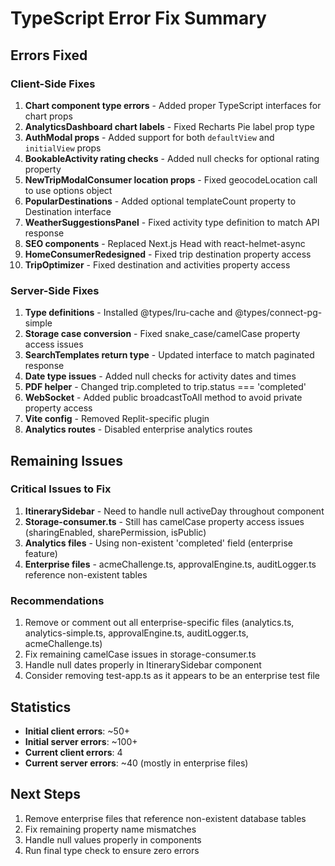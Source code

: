 # TypeScript Error Fix Summary

## Errors Fixed

### Client-Side Fixes
1. **Chart component type errors** - Added proper TypeScript interfaces for chart props
2. **AnalyticsDashboard chart labels** - Fixed Recharts Pie label prop type
3. **AuthModal props** - Added support for both `defaultView` and `initialView` props
4. **BookableActivity rating checks** - Added null checks for optional rating property
5. **NewTripModalConsumer location props** - Fixed geocodeLocation call to use options object
6. **PopularDestinations** - Added optional templateCount property to Destination interface
7. **WeatherSuggestionsPanel** - Fixed activity type definition to match API response
8. **SEO components** - Replaced Next.js Head with react-helmet-async
9. **HomeConsumerRedesigned** - Fixed trip destination property access
10. **TripOptimizer** - Fixed destination and activities property access

### Server-Side Fixes
1. **Type definitions** - Installed @types/lru-cache and @types/connect-pg-simple
2. **Storage case conversion** - Fixed snake_case/camelCase property access issues
3. **SearchTemplates return type** - Updated interface to match paginated response
4. **Date type issues** - Added null checks for activity dates and times
5. **PDF helper** - Changed trip.completed to trip.status === 'completed'
6. **WebSocket** - Added public broadcastToAll method to avoid private property access
7. **Vite config** - Removed Replit-specific plugin
8. **Analytics routes** - Disabled enterprise analytics routes

## Remaining Issues

### Critical Issues to Fix
1. **ItinerarySidebar** - Need to handle null activeDay throughout component
2. **Storage-consumer.ts** - Still has camelCase property access issues (sharingEnabled, sharePermission, isPublic)
3. **Analytics files** - Using non-existent 'completed' field (enterprise feature)
4. **Enterprise files** - acmeChallenge.ts, approvalEngine.ts, auditLogger.ts reference non-existent tables

### Recommendations
1. Remove or comment out all enterprise-specific files (analytics.ts, analytics-simple.ts, approvalEngine.ts, auditLogger.ts, acmeChallenge.ts)
2. Fix remaining camelCase issues in storage-consumer.ts
3. Handle null dates properly in ItinerarySidebar component
4. Consider removing test-app.ts as it appears to be an enterprise test file

## Statistics
- **Initial client errors**: ~50+
- **Initial server errors**: ~100+
- **Current client errors**: 4
- **Current server errors**: ~40 (mostly in enterprise files)

## Next Steps
1. Remove enterprise files that reference non-existent database tables
2. Fix remaining property name mismatches
3. Handle null values properly in components
4. Run final type check to ensure zero errors
